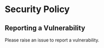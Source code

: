 # Security Policy


## Reporting a Vulnerability

Please raise an issue to report a vulnerability. 
